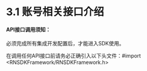 # 3.1 账号相关接口介绍

#### API接口调用须知：

 必须完成所有集成开发配置后，才能进入SDK使用。

在调用任何API接口前请务必正确引入以下头文件：\#import &lt;RNSDKFramework/RNSDKFramework.h&gt;

